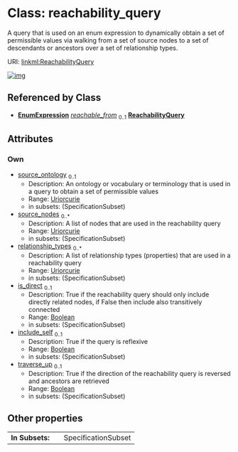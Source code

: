 
# Class: reachability_query

A query that is used on an enum expression to dynamically obtain a set of permissible values via walking from a  set of source nodes to a set of descendants or ancestors over a set of relationship types.

URI: [linkml:ReachabilityQuery](https://w3id.org/linkml/ReachabilityQuery)


[![img](https://yuml.me/diagram/nofunky;dir:TB/class/[EnumExpression]++-%20reachable_from%200..1>[ReachabilityQuery&#124;source_ontology:uriorcurie%20%3F;source_nodes:uriorcurie%20*;relationship_types:uriorcurie%20*;is_direct:boolean%20%3F;include_self:boolean%20%3F;traverse_up:boolean%20%3F],[EnumExpression])](https://yuml.me/diagram/nofunky;dir:TB/class/[EnumExpression]++-%20reachable_from%200..1>[ReachabilityQuery&#124;source_ontology:uriorcurie%20%3F;source_nodes:uriorcurie%20*;relationship_types:uriorcurie%20*;is_direct:boolean%20%3F;include_self:boolean%20%3F;traverse_up:boolean%20%3F],[EnumExpression])

## Referenced by Class

 *  **[EnumExpression](EnumExpression.md)** *[reachable_from](reachable_from.md)*  <sub>0..1</sub>  **[ReachabilityQuery](ReachabilityQuery.md)**

## Attributes


### Own

 * [source_ontology](source_ontology.md)  <sub>0..1</sub>
     * Description: An ontology or vocabulary or terminology that is used in a query to obtain a set of permissible values
     * Range: [Uriorcurie](types/Uriorcurie.md)
     * in subsets: (SpecificationSubset)
 * [source_nodes](source_nodes.md)  <sub>0..\*</sub>
     * Description: A list of nodes that are used in the reachability query
     * Range: [Uriorcurie](types/Uriorcurie.md)
     * in subsets: (SpecificationSubset)
 * [relationship_types](relationship_types.md)  <sub>0..\*</sub>
     * Description: A list of relationship types (properties) that are used in a reachability query
     * Range: [Uriorcurie](types/Uriorcurie.md)
     * in subsets: (SpecificationSubset)
 * [is_direct](is_direct.md)  <sub>0..1</sub>
     * Description: True if the reachability query should only include directly related nodes, if False then include also transitively connected
     * Range: [Boolean](types/Boolean.md)
     * in subsets: (SpecificationSubset)
 * [include_self](include_self.md)  <sub>0..1</sub>
     * Description: True if the query is reflexive
     * Range: [Boolean](types/Boolean.md)
     * in subsets: (SpecificationSubset)
 * [traverse_up](traverse_up.md)  <sub>0..1</sub>
     * Description: True if the direction of the reachability query is reversed and ancestors are retrieved
     * Range: [Boolean](types/Boolean.md)
     * in subsets: (SpecificationSubset)

## Other properties

|  |  |  |
| --- | --- | --- |
| **In Subsets:** | | SpecificationSubset |